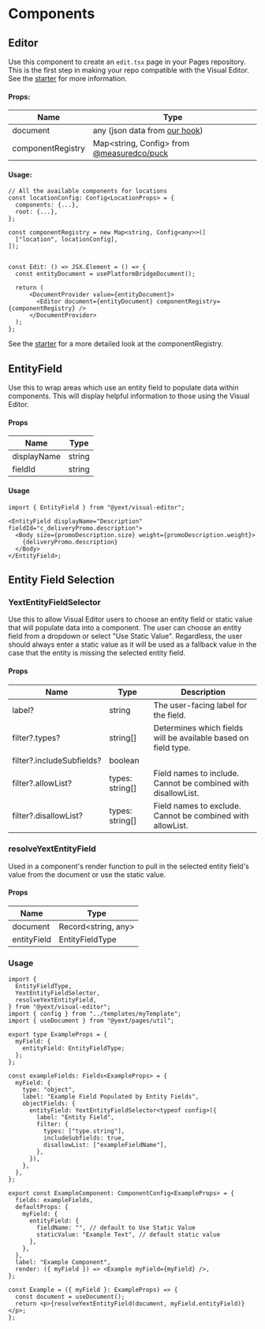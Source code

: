 # Components

## Editor

Use this component to create an `edit.tsx` page in your Pages repository. This is the first step
in making your repo compatible with the Visual Editor. See the [starter](https://github.com/YextSolutions/pages-visual-editor-starter) for more
information.

#### Props:

| Name              | Type                                                                                 |
| ----------------- | ------------------------------------------------------------------------------------ |
| document          | any (json data from [our hook](../hooks/README.md#usePlatformBridgeDocument))        |
| componentRegistry | Map<string, Config<any>> from [@measuredco/puck](https://github.com/measuredco/puck) |

#### Usage:

```tsx
// All the available components for locations
const locationConfig: Config<LocationProps> = {
  components: {...},
  root: {...},
};

const componentRegistry = new Map<string, Config<any>>([
  ["location", locationConfig],
]);


const Edit: () => JSX.Element = () => {
  const entityDocument = usePlatformBridgeDocument();

  return (
      <DocumentProvider value={entityDocument}>
        <Editor document={entityDocument} componentRegistry={componentRegistry} />
      </DocumentProvider>
  );
};
```

See the [starter](https://github.com/YextSolutions/pages-visual-editor-starter) for a more detailed look at the componentRegistry.

## EntityField

Use this to wrap areas which use an entity field to populate data within components. This will
display helpful information to those using the Visual Editor.

#### Props

| Name        | Type   |
| ----------- | ------ |
| displayName | string |
| fieldId     | string |

#### Usage

```tsx
import { EntityField } from "@yext/visual-editor";

<EntityField displayName="Description" fieldId="c_deliveryPromo.description">
  <Body size={promoDescription.size} weight={promoDescription.weight}>
    {deliveryPromo.description}
  </Body>
</EntityField>;
```

## Entity Field Selection

### YextEntityFieldSelector

Use this to allow Visual Editor users to choose an entity field or static value that will populate data into a component.
The user can choose an entity field from a dropdown or select "Use Static Value". Regardless, the user should always
enter a static value as it will be used as a fallback value in the case that the entity is missing the selected entity field.

#### Props

| Name                      | Type            | Description                                                    |
| ------------------------- | --------------- | -------------------------------------------------------------- |
| label?                    | string          | The user-facing label for the field.                           |
| filter?.types?            | string[]        | Determines which fields will be available based on field type. |
| filter?.includeSubfields? | boolean         |                                                                |
| filter?.allowList?        | types: string[] | Field names to include. Cannot be combined with disallowList.  |
| filter?.disallowList?     | types: string[] | Field names to exclude. Cannot be combined with allowList.     |

### resolveYextEntityField

Used in a component's render function to pull in the selected entity field's value from the document or use the static value.

#### Props

| Name        | Type                |
| ----------- | ------------------- |
| document    | Record<string, any> |
| entityField | EntityFieldType     |

### Usage

```tsx
import {
  EntityFieldType,
  YextEntityFieldSelector,
  resolveYextEntityField,
} from "@yext/visual-editor";
import { config } from "../templates/myTemplate";
import { useDocument } from "@yext/pages/util";

export type ExampleProps = {
  myField: {
    entityField: EntityFieldType;
  };
};

const exampleFields: Fields<ExampleProps> = {
  myField: {
    type: "object",
    label: "Example Field Populated by Entity Fields",
    objectFields: {
      entityField: YextEntityFieldSelector<typeof config>({
        label: "Entity Field",
        filter: {
          types: ["type.string"],
          includeSubfields: true,
          disallowList: ["exampleFieldName"],
        },
      }),
    },
  },
};

export const ExampleComponent: ComponentConfig<ExampleProps> = {
  fields: exampleFields,
  defaultProps: {
    myField: {
      entityField: {
        fieldName: "", // default to Use Static Value
        staticValue: "Example Text", // default static value
      },
    },
  },
  label: "Example Component",
  render: ({ myField }) => <Example myField={myField} />,
};

const Example = ({ myField }: ExampleProps) => {
  const document = useDocument();
  return <p>{resolveYextEntityField(document, myField.entityField)}</p>;
};
```
